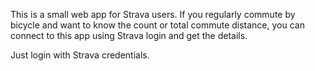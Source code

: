 This is a small web app for Strava users. If you regularly commute by bicycle and want to know the count or total commute distance, you can
connect to this app using Strava login and get the details. 

Just login with Strava credentials. 
